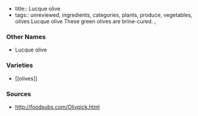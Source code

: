 - title:: Lucque olive
- tags:: unreviewed, ingredients, categories, plants, produce, vegetables, olives
Lucque olive These green olives are brine-cured. ,

### Other Names

* Lucque olive

### Varieties

* [[olives]]

### Sources
* http://foodsubs.com/Olivpick.html

